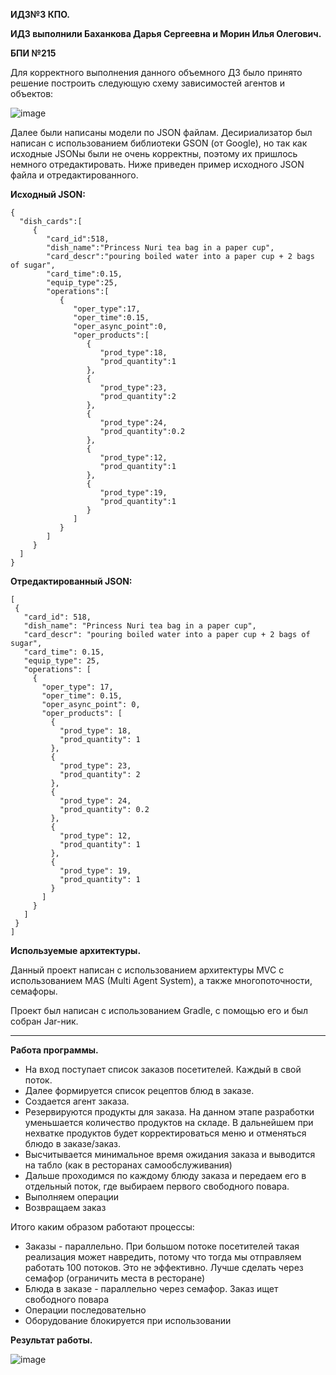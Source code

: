 ﻿**ИДЗ№3 КПО.**

**ИДЗ выполнили Баханкова Дарья Сергеевна и Морин Илья Олегович.**

**БПИ №215**



Для корректного выполнения данного объемного ДЗ было принято решение построить следующую схему зависимостей агентов и объектов:

![image](https://user-images.githubusercontent.com/90968766/228000107-c30d244a-84dd-427d-ad07-1648f50bf7ca.png)









Далее были написаны модели по JSON файлам. Десириализатор был написан с использованием библиотеки GSON (от Google), но так как исходные JSONы были не очень корректны, поэтому их пришлось немного отредактировать. Ниже приведен пример исходного JSON файла и отредактированного.





**Исходный JSON:**


```
{
  "dish_cards":[
     {
        "card_id":518,
        "dish_name":"Princess Nuri tea bag in a paper cup",
        "card_descr":"pouring boiled water into a paper cup + 2 bags of sugar",
        "card_time":0.15,
        "equip_type":25,
        "operations":[
           {
              "oper_type":17,
              "oper_time":0.15,
              "oper_async_point":0,
              "oper_products":[
                 {
                    "prod_type":18,
                    "prod_quantity":1
                 },
                 {
                    "prod_type":23,
                    "prod_quantity":2
                 },
                 {
                    "prod_type":24,
                    "prod_quantity":0.2
                 },
                 {
                    "prod_type":12,
                    "prod_quantity":1
                 },
                 {
                    "prod_type":19,
                    "prod_quantity":1
                 }
              ]
           }
        ]
     }
  ]
}
```




**Отредактированный JSON:**

```
[
 {
   "card_id": 518,
   "dish_name": "Princess Nuri tea bag in a paper cup",
   "card_descr": "pouring boiled water into a paper cup + 2 bags of sugar",
   "card_time": 0.15,
   "equip_type": 25,
   "operations": [
     {
       "oper_type": 17,
       "oper_time": 0.15,
       "oper_async_point": 0,
       "oper_products": [
         {
           "prod_type": 18,
           "prod_quantity": 1
         },
         {
           "prod_type": 23,
           "prod_quantity": 2
         },
         {
           "prod_type": 24,
           "prod_quantity": 0.2
         },
         {
           "prod_type": 12,
           "prod_quantity": 1
         },
         {
           "prod_type": 19,
           "prod_quantity": 1
         }
       ]
     }
   ]
 }
]
```



**Используемые архитектуры.**

Данный проект написан с использованием архитектуры MVC с использованием MAS (Multi Agent System), а также многопоточности, семафоры.

Проект был написан с использованием Gradle, с помощью его и был собран Jar-ник.

___
**Работа программы.**

- На вход поступает список заказов посетителей. Каждый в свой поток. 
- Далее формируется список рецептов блюд в заказе. 
- Создается агент заказа. 
- Резервируются продукты для заказа. На данном этапе разработки уменьшается количество продуктов на складе. В дальнейшем при нехватке продуктов будет корректироваться меню и отменяться блюдо в заказе/заказ. 
- Высчитывается минимальное время ожидания заказа и выводится на табло (как в ресторанах самообслуживания)
- Дальше проходимся по каждому блюду заказа и передаем его в отдельный поток, где выбираем первого свободного повара. 
- Выполняем операции
- Возвращаем заказ

Итого каким образом работают процессы:

- Заказы - параллельно. При большом потоке посетителей такая реализация может навредить, потому что тогда мы отправляем работать 100 потоков. Это не эффективно. Лучше сделать через семафор (ограничить места в ресторане)
- Блюда в заказе - параллельно через семафор. Заказ ищет свободного повара
- Операции последовательно 
- Оборудование блокируется при использовании



**Результат работы.**

![image](https://user-images.githubusercontent.com/90968766/228002654-78c90b74-70f0-4920-9d7b-e4065ed7349f.png)


